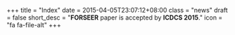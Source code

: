 +++
title = "Index"
date = 2015-04-05T23:07:12+08:00
class = "news"
draft = false
short_desc = "**FORSEER** paper is accepted by **ICDCS 2015**."
icon = "fa fa-file-alt"
+++
